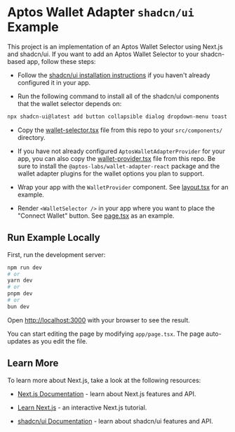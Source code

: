 # Aptos Wallet Adapter `shadcn/ui` Example

This project is an implementation of an Aptos Wallet Selector using Next.js and shadcn/ui. If you want to add an Aptos Wallet Selector to your shadcn-based app, follow these steps:

- Follow the [shadcn/ui installation instructions](https://ui.shadcn.com/docs/installation) if you haven't already configured it in your app.

- Run the following command to install all of the shadcn/ui components that the wallet selector depends on:

```bash
npx shadcn-ui@latest add button collapsible dialog dropdown-menu toast
```

- Copy the [wallet-selector.tsx](./src/components/wallet-selector.tsx) file from this repo to your `src/components/` directory.

- If you have not already configured `AptosWalletAdapterProvider` for your app, you can also copy the [wallet-provider.tsx](./src/components/wallet-provider.tsx) file from this repo. Be sure to install the `@aptos-labs/wallet-adapter-react` package and the wallet adapter plugins for the wallet options you plan to support.

- Wrap your app with the `WalletProvider` component. See [layout.tsx](./src/app/layout.tsx) for an example.

- Render `<WalletSelector />` in your app where you want to place the "Connect Wallet" button. See [page.tsx](./src/app/page.tsx) as an example.

## Run Example Locally

First, run the development server:

```bash
npm run dev
# or
yarn dev
# or
pnpm dev
# or
bun dev
```

Open [http://localhost:3000](http://localhost:3000) with your browser to see the result.

You can start editing the page by modifying `app/page.tsx`. The page auto-updates as you edit the file.

## Learn More

To learn more about Next.js, take a look at the following resources:

- [Next.js Documentation](https://nextjs.org/docs) - learn about Next.js features and API.
- [Learn Next.js](https://nextjs.org/learn) - an interactive Next.js tutorial.

- [shadcn/ui Documentation](https://ui.shadcn.com/docs) - learn about shadcn/ui features and API.
